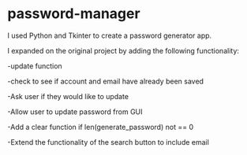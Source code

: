 # password-manager
 I used Python and Tkinter to create a password generator app.
 
I expanded on the original project by adding the following functionality:

-update function

-check to see if account and email have already been saved

-Ask user if they would like to update

-Allow user to update password from GUI 

-Add a clear function if len(generate_password) not == 0 

-Extend the functionality of the search button to include email

